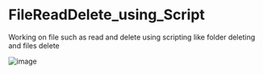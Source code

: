 # FileReadDelete_using_Script

Working on file such as read and delete using scripting like folder deleting and files delete

![image](https://github.com/manasch19/FileReadDelete_using_Script/assets/97012694/ecd25fd2-0073-4c31-b05a-9ff27354640c)


